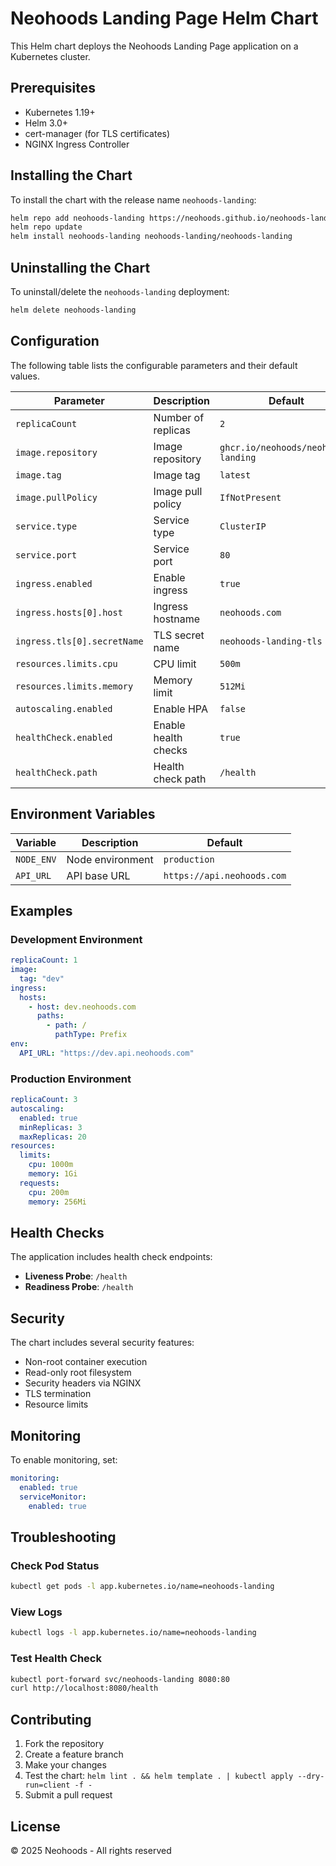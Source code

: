 # Neohoods Landing Page Helm Chart

This Helm chart deploys the Neohoods Landing Page application on a Kubernetes cluster.

## Prerequisites

- Kubernetes 1.19+
- Helm 3.0+
- cert-manager (for TLS certificates)
- NGINX Ingress Controller

## Installing the Chart

To install the chart with the release name `neohoods-landing`:

```bash
helm repo add neohoods-landing https://neohoods.github.io/neohoods-landing-helm
helm repo update
helm install neohoods-landing neohoods-landing/neohoods-landing
```

## Uninstalling the Chart

To uninstall/delete the `neohoods-landing` deployment:

```bash
helm delete neohoods-landing
```

## Configuration

The following table lists the configurable parameters and their default values.

| Parameter                   | Description          | Default                             |
| --------------------------- | -------------------- | ----------------------------------- |
| `replicaCount`              | Number of replicas   | `2`                                 |
| `image.repository`          | Image repository     | `ghcr.io/neohoods/neohoods-landing` |
| `image.tag`                 | Image tag            | `latest`                            |
| `image.pullPolicy`          | Image pull policy    | `IfNotPresent`                      |
| `service.type`              | Service type         | `ClusterIP`                         |
| `service.port`              | Service port         | `80`                                |
| `ingress.enabled`           | Enable ingress       | `true`                              |
| `ingress.hosts[0].host`     | Ingress hostname     | `neohoods.com`                      |
| `ingress.tls[0].secretName` | TLS secret name      | `neohoods-landing-tls`              |
| `resources.limits.cpu`      | CPU limit            | `500m`                              |
| `resources.limits.memory`   | Memory limit         | `512Mi`                             |
| `autoscaling.enabled`       | Enable HPA           | `false`                             |
| `healthCheck.enabled`       | Enable health checks | `true`                              |
| `healthCheck.path`          | Health check path    | `/health`                           |

## Environment Variables

| Variable   | Description      | Default                    |
| ---------- | ---------------- | -------------------------- |
| `NODE_ENV` | Node environment | `production`               |
| `API_URL`  | API base URL     | `https://api.neohoods.com` |

## Examples

### Development Environment

```yaml
replicaCount: 1
image:
  tag: "dev"
ingress:
  hosts:
    - host: dev.neohoods.com
      paths:
        - path: /
          pathType: Prefix
env:
  API_URL: "https://dev.api.neohoods.com"
```

### Production Environment

```yaml
replicaCount: 3
autoscaling:
  enabled: true
  minReplicas: 3
  maxReplicas: 20
resources:
  limits:
    cpu: 1000m
    memory: 1Gi
  requests:
    cpu: 200m
    memory: 256Mi
```

## Health Checks

The application includes health check endpoints:

- **Liveness Probe**: `/health`
- **Readiness Probe**: `/health`

## Security

The chart includes several security features:

- Non-root container execution
- Read-only root filesystem
- Security headers via NGINX
- TLS termination
- Resource limits

## Monitoring

To enable monitoring, set:

```yaml
monitoring:
  enabled: true
  serviceMonitor:
    enabled: true
```

## Troubleshooting

### Check Pod Status

```bash
kubectl get pods -l app.kubernetes.io/name=neohoods-landing
```

### View Logs

```bash
kubectl logs -l app.kubernetes.io/name=neohoods-landing
```

### Test Health Check

```bash
kubectl port-forward svc/neohoods-landing 8080:80
curl http://localhost:8080/health
```

## Contributing

1. Fork the repository
2. Create a feature branch
3. Make your changes
4. Test the chart: `helm lint . && helm template . | kubectl apply --dry-run=client -f -`
5. Submit a pull request

## License

© 2025 Neohoods - All rights reserved
